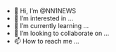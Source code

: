 - 👋 Hi, I’m @NN1NEWS
- 👀 I’m interested in ...
- 🌱 I’m currently learning ...
- 💞️ I’m looking to collaborate on ...
- 📫 How to reach me ...

<!---
NN1NEWS/NN1NEWS is a ✨ special ✨ repository because its `README.md` (this file) appears on your GitHub profile.
You can click the Preview link to take a look at your changes.
--->
